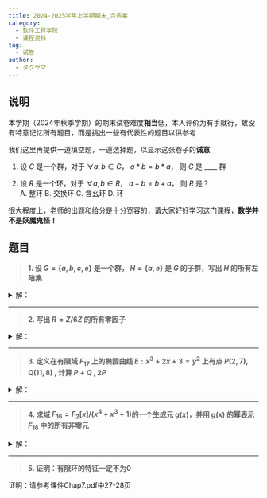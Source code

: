 ```yaml
---
title: 2024-2025学年上学期期末_含答案
category:
  - 软件工程学院
  - 课程资料
tag:
  - 试卷
author:
  - タクヤマ
---
```


## 说明

本学期（2024年秋季学期）的期末试卷难度**相当**低，本人评价为有手就行，故没有特意记忆所有题目，而是挑出一些有代表性的题目以供参考

我们这里再提供一道填空题，一道选择题，以显示这张卷子的**诚意**  
<ol>
  <li>

  设 $G$ 是一个群，对于 $\forall a,b \in G$， $a*b=b*a$， 则 $G$ 是 ____ 群
  </li>
  <li>

  设 $R$ 是一个环，对于 $\forall a,b \in R$， $a+b=b+a$， 则 $R$ 是？  
  A. 整环 B. 交换环 C. 含幺环 D. 环
  </li>
</ol>

很大程度上，老师的出题和给分是十分宽容的，请大家好好学习这门课程，**数学并不是妖魔鬼怪！**

## 题目

> **1. 设 $G=\{a,b,c,e\}$ 是一个群， $H=\{a,e\}$ 是 $G$ 的子群，写出 $H$ 的所有左陪集**

<details>

<summary>解：</summary>

将 $G$ 中元素 $g$ 各个代入，计算 $gH$  

- $g = e$：
    $eH = H$
  
- $g = a$：
    $aH = \{ a \cdot a, a \cdot e \} = \{ a^2, a \}$，由于 $G$ 是群，且 $H$ 是子群，所以 $a^2$ 必须是 $G$ 中元素。
    故 $a^2 = e$，则： $aH = \{ e, a \} = H$
  
- $g = b$：
    $bH = \{ b \cdot a, b \cdot e \} = \{ ba, b \}$，
    假设 $ba = c$ ，则：
    $bH = \{ c, b \}$
  
- $g = c$：
    $cH = \{ c \cdot a, c \cdot e \} = \{ ca, c \}$，
    假设 $ca = b$ ，则：
    $cH = \{ b, c \} = bH$  

综上所述，H的所有子陪集是 $\{ e, a \}, \{ b, c \}$

</details>

***

> **2. 写出 $R=Z/6Z$ 的所有零因子**

<details>

<summary>解：</summary>

  $R=Z/6Z \cong Z_6$，我们只要考虑 $Z_6$ 上的性质：
  显然有 $2\*3 \equiv 0 \pmod{6}, 4*3 \equiv 0 \pmod{6}$，所以零因子是2，3，4

</details>

***

> **3. 定义在有限域 $F_{17}$ 上的椭圆曲线 $E: x^3 + 2x + 3 = y^2$ 上有点 $P(2, 7), Q(11, 8)$ , 计算 $P+Q$ , $2P$**

<details>

<summary>解：</summary>

  直接计算即可，我们这里直接给出答案： $P+Q = (8, 15)$ , $2P = (14, 15)$

</details>

***

> **4. 求域 $F_{16}=F_2[x]/(x^4+x^3+1)$的一个生成元 $g(x)$，并用 $g(x)$ 的幂表示 $F_{16}$ 中的所有非零元**

<details>

<summary>解：</summary>

  这时候有同学要问了，生成元怎么找啊？其实很简单，直接验证就可以了，（出于强大的直觉和观察力）我们在这里直接验证 $x$ :

  | $x^n$    | $x^n\pmod{x^4+x^3+1}$ |
  | -------- | --------------------- |
  | $x^0$    | $1$                   |
  | $x^1$    | $x$                   |
  | $x^2$    | $x^2$                 |
  | $x^3$    | $x^3$                 |
  | $x^4$    | $x^3 + 1$             |
  | $x^5$    | $x^3 + x + 1$         |
  | $x^6$    | $x^3 + x^2 + x + 1$   |
  | $x^7$    | $1 + x^2 + x$         |
  | $x^8$    | $x^2 + x + 1$         |
  | $x^9$    | $x^3 + x^2 + x$       |
  | $x^{10}$ | $x^3 + x^2 + x + 1$   |
  | $x^{11}$ | $x^3 + x + 1$         |
  | $x^{12}$ | $x^3 + 1$             |
  | $x^{13}$ | $x^3$                 |
  | $x^{14}$ | $x^2$                 |

如上表，由 $x$ 生成的15个非零元素互不相等，所以 $x$ 确实是生成元，非零元的表示如表中所示

</details>

***

> **5. 证明：有限环的特征一定不为0**

证明：请参考课件Chap7.pdf中27-28页
